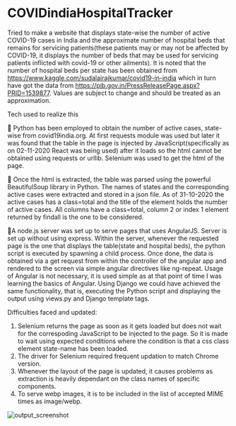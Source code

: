 # COVIDindiaHospitalTracker

Tried to make a website that displays state-wise the number of active COVID-19 cases in India and the approximate number of hospital beds that remains for servicing patients(these patients may or may not be affected by COVID-19, it displays the number of beds that may be used for servicing patients inflicted with covid-19 or other ailments). It is noted that the number of hospital beds per state has been obtained from https://www.kaggle.com/sudalairajkumar/covid19-in-india which in turn have got the data from https://pib.gov.in/PressReleasePage.aspx?PRID=1539877. Values are subject to change and should be treated as an approximation. 

Tech used to realize this

:herb: Python has been employed to obtain the number of active cases, state-wise from covid19india.org. At first requests module was used but later it was found that the table in the page is injected by JavaScript(specifically as on 02-11-2020 React was being used) after it loads so the html cannot be obtained using requests or urllib. Selenium was used to get the html of the page.

:herb: Once the html is extracted, the table was parsed using the powerful BeautifulSoup library in Python. The names of states and the corresponding active cases were extracted and stored in a json file. As of 31-10-2020 the active cases has a class=total and the title of the element holds the number of active cases. All columns have a class=total, column 2 or index 1 element returned by findall is the one to be considered.

:herb:A node.js server was set up to serve pages that uses AngularJS. Server is set up without using express. Within the server, whenever the requested page is the one that displays the table(state and hospital beds), the python script is executed by spawning a child process. Once done, the data is obtained via a get request from within the controller of the angular app and rendered to the screen via simple angular directives like ng-repeat. Usage of Angular is not necessary, it is used simple as at that point of time I was learning the basics of Angular. Using Django we could have achieved the same functionality, that is, executing the Python script and displaying the output using views.py and Django template tags. 

Difficulties faced and updated:
1. Selenium returns the page as soon as it gets loaded but does not wait for the correspoding JavaScript to be injected to the page. So it is made to wait using expected conditions where the condition is that a css class element state-name has been loaded.
2. The driver for Selenium required frequent updation to match Chrome version.
3. Whenever the layout of the page is updated, it causes problems as extraction is heavily dependant on the class names of specific components.
4. To serve webp images, it is to be included in the list of accepted MIME times as image/webp.


![output_screenshot](https://user-images.githubusercontent.com/41965125/97866715-71d09f00-1d32-11eb-9a35-5418a5350422.png)
